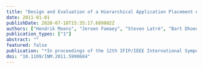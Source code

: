 ```yaml
---
title: "Design and Evaluation of a Hierarchical Application Placement Algorithm in Large Scale Clouds"
date: 2011-01-01
publishDate: 2020-07-18T15:35:17.689802Z
authors: ["Hendrik Moens", "Jeroen Famaey", "Steven Latré", "Bart Dhoedt", "Filip De Turck"]
publication_types: ["1"]
abstract: ""
featured: false
publication: "*In proceedings of the 12th IFIP/IEEE International Symposium on Integrated Network Management (IM)*"
doi: "10.1109/INM.2011.5990684"
---
```


